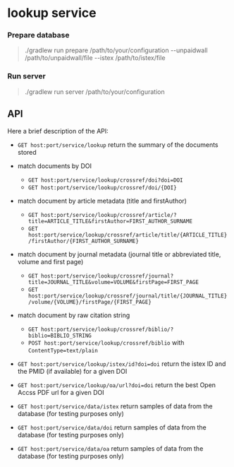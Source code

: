# lookup service



### Prepare database 
> ./gradlew run prepare /path/to/your/configuration --unpaidwall /path/to/unpaidwall/file --istex /path/to/istex/file 


### Run server
> ./gradlew run server /path/to/your/configuration


## API

Here a brief description of the API: 

- `GET host:port/service/lookup` return the summary of the documents stored
 
- match documents by DOI
    - `GET host:port/service/lookup/crossref/doi?doi=DOI`
    - `GET host:port/service/lookup/crossref/doi/{DOI}`

- match document by article metadata (title and firstAuthor)
    - `GET host:port/service/lookup/crossref/article/?title=ARTICLE_TITLE&firstAuthor=FIRST_AUTHOR_SURNAME`
    - `GET host:port/service/lookup/crossref/article/title/{ARTICLE_TITLE}/firstAuthor/{FIRST_AUTHOR_SURNAME}` 
    
- match document by journal metadata (journal title or abbreviated title, volume and first page)
    - `GET host:port/service/lookup/crossref/journal?title=JOURNAL_TITLE&volume=VOLUME&firstPage=FIRST_PAGE`
    - `GET host:port/service/lookup/crossref/journal/title/{JOURNAL_TITLE}/volume/{VOLUME}/firstPage/{FIRST_PAGE}`

- match document by raw citation string 
    - `GET host:port/service/lookup/crossref/biblio/?biblio=BIBLIO_STRING`
    - `POST host:port/service/lookup/crossref/biblio` with `ContentType=text/plain` 
    
    
- `GET host:port/service/lookup/istex/id?doi=doi` return the istex ID and the PMID (if available) for a given DOI
- `GET host:port/service/lookup/oa/url?doi=doi` return the best Open Accss PDF url for a given DOI 

- `GET host:port/service/data/istex` return samples of data from the database (for testing purposes only)   
- `GET host:port/service/data/doi` return samples of data from the database (for testing purposes only)
- `GET host:port/service/data/oa` return samples of data from the database (for testing purposes only)
